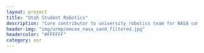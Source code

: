 ```yaml
---
layout: project
title: "Utah Student Robotics"
description: "Core contributor to university robotics team for NASA competition"
header-img: "img/urmp/emcee_nasa_sand_filtered.jpg"
headercolor: "#FFFFFF"
category: usr
---
```

